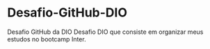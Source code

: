 # Desafio-GitHub-DIO
Desafio GitHub da DIO 
Desafio DIO que consiste em organizar meus estudos no bootcamp Inter.
